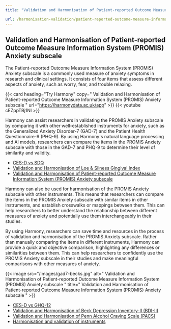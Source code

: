 ```yaml
---
title: "Validation and Harmonisation of Patient-reported Outcome Measure Information System (PROMIS) Anxiety subscale"

url: /harmonisation-validation/patient-reported-outcome-measure-information-system-promis-anxiety-subscale
---
```


## Validation and Harmonisation of Patient-reported Outcome Measure Information System (PROMIS) Anxiety subscale

The Patient-reported Outcome Measure Information System (PROMIS) Anxiety subscale is a commonly used measure of anxiety symptoms in research and clinical settings. It consists of four items that assess different aspects of anxiety, such as worry, fear, and trouble relaxing.

{{< card heading="Try Harmony" copy=" Validation and Harmonisation of Patient-reported Outcome Measure Information System (PROMIS) Anxiety subscale " url="https://harmonydata.ac.uk/app" >}}
{{< youtube cEZppTBj1NI >}}

Harmony can assist researchers in validating the PROMIS Anxiety subscale by comparing it with other well-established instruments for anxiety, such as the Generalized Anxiety Disorder-7 (GAD-7) and the Patient Health Questionnaire-9 (PHQ-9). By using Harmony's natural language processing and AI models, researchers can compare the items in the PROMIS Anxiety subscale with those in the GAD-7 and PHQ-9 to determine their level of similarity and validity.

* [CES-D vs SDQ](/compare-harmonise-instruments/ces-d-vs-sdq/)
* [Validation and Harmonisation of Loe & Silness Gingival Index](/harmonisation-validation/loe-silness-gingival-index)
* [Validation and Harmonisation of Patient-reported Outcome Measure Information System (PROMIS) Anxiety subscale](/harmonisation-validation/patient-reported-outcome-measure-information-system-promis-anxiety-subscale)

Harmony can also be used for harmonisation of the PROMIS Anxiety subscale with other instruments. This means that researchers can compare the items in the PROMIS Anxiety subscale with similar items in other instruments, and establish crosswalks or mappings between them. This can help researchers to better understand the relationship between different measures of anxiety and potentially use them interchangeably in their studies.

By using Harmony, researchers can save time and resources in the process of validation and harmonisation of the PROMIS Anxiety subscale. Rather than manually comparing the items in different instruments, Harmony can provide a quick and objective comparison, highlighting any differences or similarities between them. This can help researchers to confidently use the PROMIS Anxiety subscale in their studies and make meaningful comparisons with other measures of anxiety.


{{< image src="/images/gad7-becks.jpg" alt=" Validation and Harmonisation of Patient-reported Outcome Measure Information System (PROMIS) Anxiety subscale " title=" Validation and Harmonisation of Patient-reported Outcome Measure Information System (PROMIS) Anxiety subscale " >}}









* [CES-D vs GHQ-12](/compare-harmonise-instruments/ces-d-vs-ghq-12/)
* [Validation and Harmonisation of Beck Depression Inventory-II (BDI-II)](/harmonisation-validation/beck-depression-inventory-ii-bdi-ii)
* [Validation and Harmonisation of Penn Alcohol Craving Scale (PACS)](/harmonisation-validation/penn-alcohol-craving-scale-pacs)
* [Harmonisation and validation of instruments](/harmonisation-validation/)